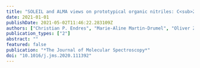 ```yaml
---
title: "SOLEIL and ALMA views on prototypical organic nitriles: C<sub>2H<sub>5</sub>CN"
date: 2021-01-01
publishDate: 2021-05-02T11:46:22.283109Z
authors: ["Christian P. Endres", "Marie-Aline Martin-Drumel", "Oliver Zingsheim", "Luis Bonah", "Olivier Pirali", "Tianwei Zhang", "Álvaro Sánchez-Monge", "Thomas Möller", "Nadine Wehres", "Peter Schilke", "Michael C. McCarthy", "Stephan Schlemmer", "Paola Caselli", "Sven Thorwirth"]
publication_types: ["2"]
abstract: ""
featured: false
publication: "*The Journal of Molecular Spectroscopy*"
doi: "10.1016/j.jms.2020.111392"
---
```


